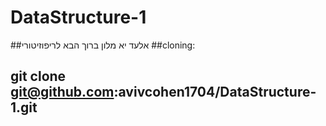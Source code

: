# DataStructure-1
##אלעד יא מלון ברוך הבא לריפוזיטורי
##cloning:
## git clone git@github.com:avivcohen1704/DataStructure-1.git